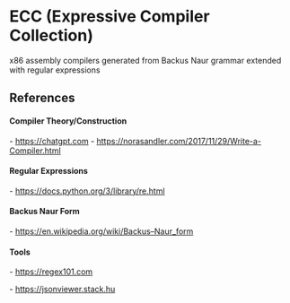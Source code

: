 # ECC (Expressive Compiler Collection)
x86 assembly compilers generated from Backus Naur grammar extended with regular expressions

## References
#### Compiler Theory/Construction
\- https://chatgpt.com
\- https://norasandler.com/2017/11/29/Write-a-Compiler.html

#### Regular Expressions
\- https://docs.python.org/3/library/re.html

#### Backus Naur Form
\- https://en.wikipedia.org/wiki/Backus–Naur_form

#### Tools
\- https://regex101.com

\- https://jsonviewer.stack.hu
